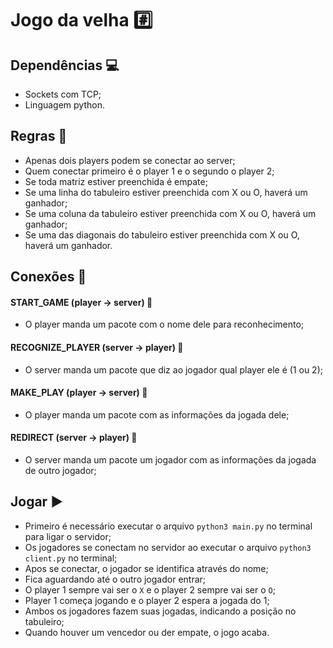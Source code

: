# **Jogo da velha :hash:** 

## Dependências :computer:
* Sockets com TCP;
* Linguagem python.

## Regras :page_with_curl:
* Apenas dois players podem se conectar ao server;
* Quem conectar primeiro é o player 1 e o segundo o player 2;
* Se toda matriz estiver preenchida é empate;
* Se uma linha do tabuleiro estiver preenchida com X ou O, haverá um ganhador;
* Se uma coluna da tabuleiro estiver preenchida com X ou O, haverá um ganhador;
* Se uma das diagonais do tabuleiro estiver preenchida com X ou O, haverá um ganhador.

## Conexões :electric_plug:

#### START_GAME (player -> server) :pushpin:
* O player manda um pacote com o nome dele para reconhecimento;
     

#### RECOGNIZE_PLAYER (server -> player) :pushpin:
* O server manda um pacote que diz ao jogador qual player ele é (1 ou 2);

#### MAKE_PLAY (player -> server) :pushpin:
* O player manda um pacote com as informações da jogada dele;

#### REDIRECT (server -> player) :pushpin:
* O server manda um pacote um jogador com as informações da jogada de outro
	jogador;

## Jogar :arrow_forward:
* Primeiro é necessário executar o arquivo `python3 main.py` no terminal para ligar o servidor;
* Os jogadores se conectam no servidor ao executar o arquivo `python3 client.py` no terminal;
* Apos se conectar, o jogador se identifica através do nome;
* Fica aguardando até o outro jogador entrar;
* O player 1 sempre vai ser o `X` e o player 2 sempre vai ser o `O`;
* Player 1 começa jogando e o player 2 espera a jogada do 1;
* Ambos os jogadores fazem suas jogadas, indicando a posição no tabuleiro;
* Quando houver um vencedor ou der empate, o jogo acaba.




